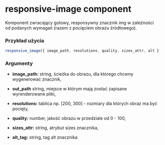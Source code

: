 # responsive-image component

Komponent zwracający gotowy, responsywny znacznik img w zależności od podanych wymagań (razem z pocięciem obrazu źródłowego).

### Przykład użycia

```javascript
responsive_image({ image_path, resolutions, quality, sizes_attr, alt });
```

### Argumenty

-   **image_path:** string, ścieżka do obrazu, dla którego chcemy wygenerować znacznik,

-   **out_path** string, miejsce w którym mają zostać zapisane wyrenderowane pliki,

-   **resolutions:** tablica np. [200, 300] - rozmiary dla których obraz ma być pocięty,

-   **quality:** number, jakość obrazu w przedziale od 0 - 100,

-   **sizes_attr:** string, atrybut sizes znacznika,

-   **alt_tag:** string, tag alt znacznika
